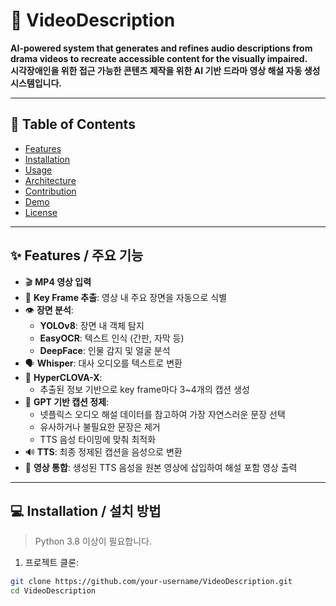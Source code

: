 # 🎥 VideoDescription

**AI-powered system that generates and refines audio descriptions from drama videos to recreate accessible content for the visually impaired.**  
**시각장애인을 위한 접근 가능한 콘텐츠 제작을 위한 AI 기반 드라마 영상 해설 자동 생성 시스템입니다.**

---

## 🧩 Table of Contents

- [Features](#-features--주요-기능)
- [Installation](#-installation--설치-방법)
- [Usage](#-usage--사용-방법)
- [Architecture](#-architecture--전체-구조)
- [Contribution](#-contribution--기여-방법)
- [Demo](#-demo)
- [License](#-license)

---

## ✨ Features / 주요 기능

- 🎬 **MP4 영상 입력**
- 🧠 **Key Frame 추출**: 영상 내 주요 장면을 자동으로 식별
- 👁️ **장면 분석**:
  - **YOLOv8**: 장면 내 객체 탐지
  - **EasyOCR**: 텍스트 인식 (간판, 자막 등)
  - **DeepFace**: 인물 감지 및 얼굴 분석
- 🗣 **Whisper**: 대사 오디오를 텍스트로 변환
- 💬 **HyperCLOVA-X**:
  - 추출된 정보 기반으로 key frame마다 3~4개의 캡션 생성
- 🧠 **GPT 기반 캡션 정제**:
  - 넷플릭스 오디오 해설 데이터를 참고하여 가장 자연스러운 문장 선택
  - 유사하거나 불필요한 문장은 제거
  - TTS 음성 타이밍에 맞춰 최적화
- 🔊 **TTS**: 최종 정제된 캡션을 음성으로 변환
- 🧵 **영상 통합**: 생성된 TTS 음성을 원본 영상에 삽입하여 해설 포함 영상 출력

---

## 💻 Installation / 설치 방법

> Python 3.8 이상이 필요합니다.

1. 프로젝트 클론:
```bash
git clone https://github.com/your-username/VideoDescription.git
cd VideoDescription
